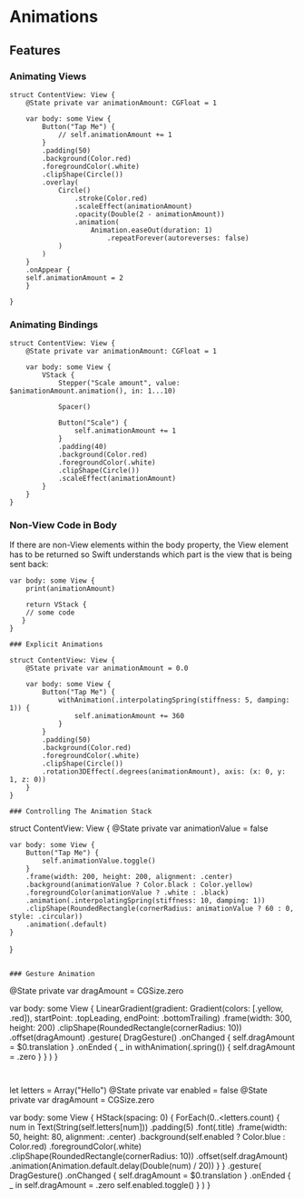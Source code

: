 # Animations

## Features

### Animating Views

```
struct ContentView: View {
    @State private var animationAmount: CGFloat = 1
    
    var body: some View {
        Button("Tap Me") {
            // self.animationAmount += 1
        }
        .padding(50)
        .background(Color.red)
        .foregroundColor(.white)
        .clipShape(Circle())
        .overlay(
            Circle()
                .stroke(Color.red)
                .scaleEffect(animationAmount)
                .opacity(Double(2 - animationAmount))
                .animation(
                    Animation.easeOut(duration: 1)
                        .repeatForever(autoreverses: false)
            )
        )
    }
    .onAppear {
    self.animationAmount = 2
    }
    
}
```

### Animating Bindings

```
struct ContentView: View {
    @State private var animationAmount: CGFloat = 1
    
    var body: some View {
        VStack {
            Stepper("Scale amount", value: $animationAmount.animation(), in: 1...10)
            
            Spacer()
            
            Button("Scale") {
                self.animationAmount += 1
            }
            .padding(40)
            .background(Color.red)
            .foregroundColor(.white)
            .clipShape(Circle())
            .scaleEffect(animationAmount)
        }
    }
}
```

### Non-View Code in Body

If there are non-View elements within the body property, the View element has to be returned so Swift understands which part is the view that is being sent back:

```
var body: some View {
    print(animationAmount)

    return VStack {
    // some code
   }
}

### Explicit Animations

struct ContentView: View {
    @State private var animationAmount = 0.0
    
    var body: some View {
        Button("Tap Me") {
            withAnimation(.interpolatingSpring(stiffness: 5, damping: 1)) {
                self.animationAmount += 360
            }
        }
        .padding(50)
        .background(Color.red)
        .foregroundColor(.white)
        .clipShape(Circle())
        .rotation3DEffect(.degrees(animationAmount), axis: (x: 0, y: 1, z: 0))
    }
}

### Controlling The Animation Stack

```
struct ContentView: View {
    @State private var animationValue = false
    
    var body: some View {
        Button("Tap Me") {
            self.animationValue.toggle()
        }
        .frame(width: 200, height: 200, alignment: .center)
        .background(animationValue ? Color.black : Color.yellow)
        .foregroundColor(animationValue ? .white : .black)
        .animation(.interpolatingSpring(stiffness: 10, damping: 1))
        .clipShape(RoundedRectangle(cornerRadius: animationValue ? 60 : 0, style: .circular))
        .animation(.default)
    }
}
```

### Gesture Animation

```
@State private var dragAmount = CGSize.zero

var body: some View {
    LinearGradient(gradient: Gradient(colors: [.yellow, .red]), startPoint: .topLeading, endPoint: .bottomTrailing)
        .frame(width: 300, height: 200)
        .clipShape(RoundedRectangle(cornerRadius: 10))
        .offset(dragAmount)
        .gesture(
            DragGesture()
                .onChanged { self.dragAmount = $0.translation }
                .onEnded { _ in
                    withAnimation(.spring()) {
                        self.dragAmount = .zero
                    }
            }
    )
}

```


```
let letters = Array("Hello")
@State private var enabled = false
@State private var dragAmount = CGSize.zero

var body: some View {
    HStack(spacing: 0) {
        ForEach(0..<letters.count) { num in
            Text(String(self.letters[num]))
                .padding(5)
                .font(.title)
                .frame(width: 50, height: 80, alignment: .center)
                .background(self.enabled ? Color.blue : Color.red)
                .foregroundColor(.white)
                .clipShape(RoundedRectangle(cornerRadius: 10))
                .offset(self.dragAmount)
                .animation(Animation.default.delay(Double(num) / 20))
        }
    }
    .gesture(
        DragGesture()
            .onChanged { self.dragAmount = $0.translation }
            .onEnded { _ in
                self.dragAmount = .zero
                self.enabled.toggle()
        }
    )
}
```
